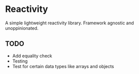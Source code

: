 # Reactivity
A simple lightweight reactivity library. Framework agnostic and unoppinionated.


## TODO
- Add equality check
- Testing
- Test for certain data types like arrays and objects

